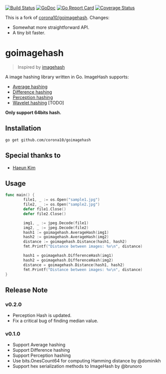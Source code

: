 [![Build Status](https://travis-ci.org/corona10/goimagehash.svg?branch=master)](https://travis-ci.org/corona10/goimagehash)
[![GoDoc](https://godoc.org/github.com/corona10/goimagehash?status.svg)](https://godoc.org/github.com/corona10/goimagehash)
[![Go Report Card](https://goreportcard.com/badge/github.com/corona10/goimagehash)](https://goreportcard.com/report/github.com/corona10/goimagehash)
[![Coverage Status](https://coveralls.io/repos/github/corona10/goimagehash/badge.svg)](https://coveralls.io/github/corona10/goimagehash)

This is a fork of [corona10/goimagehash](https://github.com/corona10/goimagehash). Changes:
* Somewhat more straightforward API.
* A tiny bit faster.

# goimagehash
> Inspired by [imagehash](https://github.com/JohannesBuchner/imagehash)

A image hashing library written in Go. ImageHash supports:
* [Average hashing](http://www.hackerfactor.com/blog/index.php?/archives/432-Looks-Like-It.html)
* [Difference hashing](http://www.hackerfactor.com/blog/index.php?/archives/529-Kind-of-Like-That.html)
* [Perception hashing](http://www.hackerfactor.com/blog/index.php?/archives/432-Looks-Like-It.html)
* [Wavelet hashing](https://fullstackml.com/wavelet-image-hash-in-python-3504fdd282b5) [TODO]

**Only support 64bits hash.**

## Installation
```
go get github.com/corona10/goimagehash
```
## Special thanks to
* [Haeun Kim](https://github.com/haeungun/)

## Usage

``` Go
func main() {
        file1, _ := os.Open("sample1.jpg")
        file2, _ := os.Open("sample2.jpg")
        defer file1.Close()
        defer file2.Close()

        img1, _ := jpeg.Decode(file1)
        img2, _ := jpeg.Decode(file2)
        hash1 := goimagehash.AverageHash(img1)
        hash2 := goimagehash.AverageHash(img2)
        distance := goimagehash.Distance(hash1, hash2)
        fmt.Printf("Distance between images: %v\n", distance)

        hash1 = goimagehash.DifferenceHash(img1)
        hash2 = goimagehash.DifferenceHash(img2)
        distance = goimagehash.Distance(hash1, hash2)
        fmt.Printf("Distance between images: %v\n", distance)
}
```

## Release Note

### v0.2.0
- Perception Hash is updated.
- Fix a critical bug of finding median value.

### v0.1.0
- Support Average hashing
- Support Difference hashing
- Support Perception hashing
- Use bits.OnesCount64 for computing Hamming distance by @dominikh
- Support hex serialization methods to ImageHash by @brunoro
